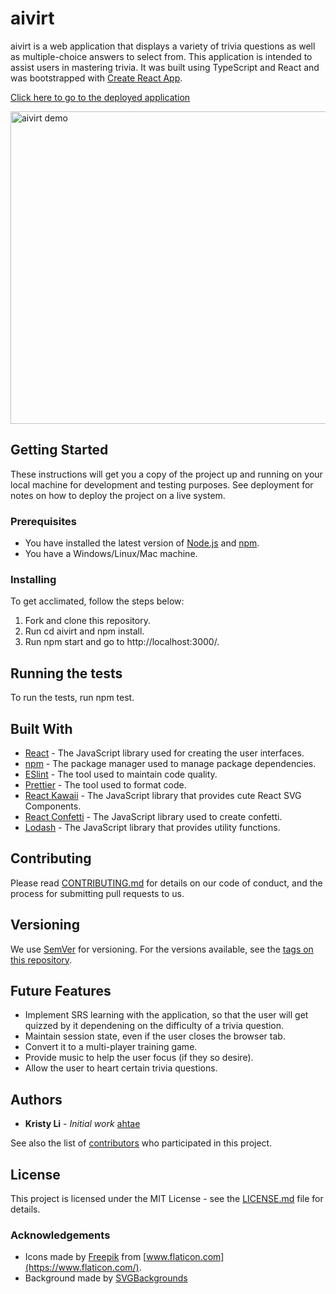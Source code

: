 # aivirt

aivirt is a web application that displays a variety of trivia questions as well as multiple-choice answers to select from. This application is intended to assist users in mastering trivia. It was built using TypeScript and React and was bootstrapped with [Create React App](https://github.com/facebook/create-react-app).

[Click here to go to the deployed application](https://frozen-woodland-05707.herokuapp.com)

<img src="./aivirt.gif" width="800" height="500" alt="aivirt demo" />

## Getting Started

These instructions will get you a copy of the project up and running on your local machine for development and testing purposes. See deployment for notes on how to deploy the project on a live system.

### Prerequisites

- You have installed the latest version of [Node.js](https://nodejs.org/en/) and [npm](https://www.npmjs.com).
- You have a Windows/Linux/Mac machine.

### Installing

To get acclimated, follow the steps below:

1. Fork and clone this repository.
2. Run cd aivirt and npm install.
3. Run npm start and go to http://localhost:3000/.

## Running the tests

To run the tests, run npm test.

## Built With

- [React](https://reactjs.org) - The JavaScript library used for creating the user interfaces.
- [npm](https://www.npmjs.com) - The package manager used to manage package dependencies.
- [ESlint](https://eslint.org) - The tool used to maintain code quality.
- [Prettier](https://prettier.io) - The tool used to format code.
- [React Kawaii](https://react-kawaii.now.sh/#/React%20Kawaii) - The JavaScript library that provides cute React SVG Components.
- [React Confetti](https://github.com/alampros/react-confetti) - The JavaScript library used to create confetti.
- [Lodash](https://lodash.com) - The JavaScript library that provides utility functions.

## Contributing

Please read [CONTRIBUTING.md](CONTRIBUTING.md) for details on our code of conduct, and the process for submitting pull requests to us.

## Versioning

We use [SemVer](http://semver.org/) for versioning. For the versions available, see the [tags on this repository](https://github.com/hackerDelta/capstone/tags).

## Future Features

- Implement SRS learning with the application, so that the user will get quizzed by it dependening on the difficulty of a trivia question.
- Maintain session state, even if the user closes the browser tab.
- Convert it to a multi-player training game.
- Provide music to help the user focus (if they so desire).
- Allow the user to heart certain trivia questions.

## Authors

- **Kristy Li** - _Initial work_ [ahtae](https://github.com/ahtae)

See also the list of [contributors](https://github.com/ahtae/aivirt/graphs/contributors) who participated in this project.

## License

This project is licensed under the MIT License - see the [LICENSE.md](LICENSE.md) file for details.

### Acknowledgements

- Icons made by [Freepik](http://www.freepik.com/) from [www.flaticon.com](https://www.flaticon.com/).
- Background made by [SVGBackgrounds](SVGBackgrounds.com.)
